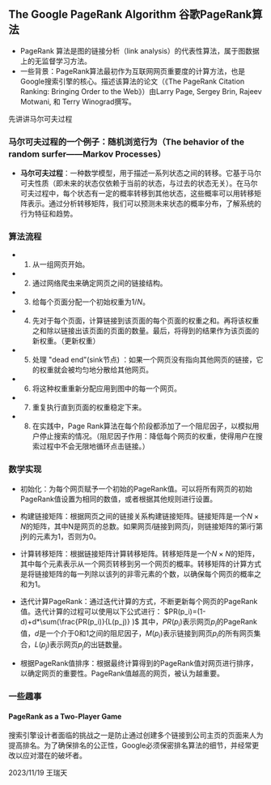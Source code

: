 ## The Google PageRank Algorithm 谷歌PageRank算法
- PageRank 算法是图的链接分析（link analysis）的代表性算法，属于图数据上的无监督学习方法。
- 一些背景：PageRank算法最初作为互联网网页重要度的计算方法，也是Google搜索引擎的核心。描述该算法的论文（《The PageRank Citation Ranking: Bringing Order to the Web》）由Larry Page, Sergey Brin, Rajeev Motwani, 和 Terry Winograd撰写。


先讲讲马尔可夫过程
### 马尔可夫过程的一个例子：随机浏览行为（The behavior of the random surfer——Markov Processes）
- **马尔可夫过程**：一种数学模型，用于描述一系列状态之间的转移。它基于马尔可夫性质（即未来的状态仅依赖于当前的状态，与过去的状态无关）。在马尔可夫过程中，每个状态有一定的概率转移到其他状态，这些概率可以用转移矩阵表示。通过分析转移矩阵，我们可以预测未来状态的概率分布，了解系统的行为特征和趋势。

### 算法流程
- 1. 从一组网页开始。
- 2. 通过网络爬虫来确定网页之间的链接结构。
- 3. 给每个页面分配一个初始权重为$1/N$。
- 4. 先对于每个页面，计算链接到该页面的每个页面的权重之和。再将该权重之和除以链接出该页面的页面的数量。最后，将得到的结果作为该页面的新权重。（更新权重）
- 5. 处理 "dead end"(sink节点) ：如果一个网页没有指向其他网页的链接，它的权重就会被均匀地分散给其他网页。
- 6. 将这种权重重新分配应用到图中的每一个网页。
- 7. 重复执行直到页面的权重稳定下来。
- 8. 在实践中，Page Rank算法在每个阶段都添加了一个阻尼因子，以模拟用户停止搜索的情况。（阻尼因子作用：降低每个网页的权重，使得用户在搜索过程中不会无限地循环点击链接。）
### 数学实现
- 初始化：为每个网页赋予一个初始的PageRank值。可以将所有网页的初始PageRank值设置为相同的数值，或者根据其他规则进行设置。

- 构建链接矩阵：根据网页之间的链接关系构建链接矩阵。链接矩阵是一个$N×N$的矩阵，其中N是网页的总数。如果网页$i$链接到网页$j$，则链接矩阵的第i行第j列的元素为$1$，否则为$0$。

- 计算转移矩阵：根据链接矩阵计算转移矩阵。转移矩阵是一个$N×N$的矩阵，其中每个元素表示从一个网页转移到另一个网页的概率。转移矩阵的计算方式是将链接矩阵的每一列除以该列的非零元素的个数，以确保每个网页的概率之和为$1$。

- 迭代计算PageRank：通过迭代计算的方式，不断更新每个网页的PageRank值。迭代计算的过程可以使用以下公式进行：
     $PR(p_i)=(1-d)+d*\sum(\frac{PR(p_i)}{L(p_j)} )$
  其中，$PR(p_i)$表示网页$p_i$的PageRank值，$d$是一个介于$0$和$1$之间的阻尼因子，$M(p_i)$表示链接到网页$p_i$的所有网页集合，$L(p_j)$表示网页$p_j$的出链数量。

- 根据PageRank值排序：根据最终计算得到的PageRank值对网页进行排序，以确定网页的重要性。PageRank值越高的网页，被认为越重要。

### 一些趣事
#### PageRank as a Two-Player Game
搜索引擎设计者面临的挑战之一是防止通过创建多个链接到公司主页的页面来人为提高排名。为了确保排名的公正性，Google必须保密排名算法的细节，并经常更改以应对潜在的破坏者。



2023/11/19 王瑞天
